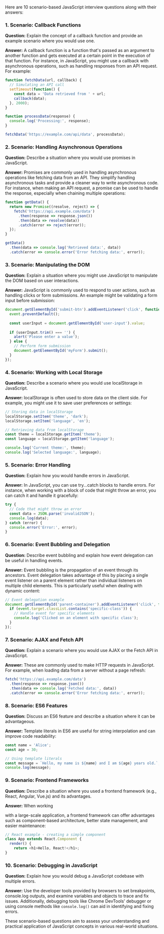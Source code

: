Here are 10 scenario-based JavaScript interview questions along with their answers:

### 1. Scenario: Callback Functions

**Question:** Explain the concept of a callback function and provide an example scenario where you would use one.

**Answer:** A callback function is a function that's passed as an argument to another function and gets executed at a certain point in the execution of that function. For instance, in JavaScript, you might use a callback with asynchronous operations, such as handling responses from an API request. For example:
  
```javascript
function fetchData(url, callback) {
  // Simulating an API call
  setTimeout(function() {
    const data = 'Data retrieved from ' + url;
    callback(data);
  }, 2000);
}

function processData(response) {
  console.log('Processing:', response);
}

fetchData('https://example.com/api/data', processData);
```

### 2. Scenario: Handling Asynchronous Operations

**Question:** Describe a situation where you would use promises in JavaScript.

**Answer:** Promises are commonly used in handling asynchronous operations like fetching data from an API. They simplify handling asynchronous tasks and provide a cleaner way to write asynchronous code. For instance, when making an API request, a promise can be used to handle the response, especially when chaining multiple operations:

```javascript
function getData() {
  return new Promise((resolve, reject) => {
    fetch('https://api.example.com/data')
      .then(response => response.json())
      .then(data => resolve(data))
      .catch(error => reject(error));
  });
}

getData()
  .then(data => console.log('Retrieved data:', data))
  .catch(error => console.error('Error fetching data:', error));
```

### 3. Scenario: Manipulating the DOM

**Question:** Explain a situation where you might use JavaScript to manipulate the DOM based on user interactions.

**Answer:** JavaScript is commonly used to respond to user actions, such as handling clicks or form submissions. An example might be validating a form input before submission:

```javascript
document.getElementById('submit-btn').addEventListener('click', function(event) {
  event.preventDefault();
  
  const userInput = document.getElementById('user-input').value;
  
  if (userInput.trim() === '') {
    alert('Please enter a value');
  } else {
    // Perform form submission
    document.getElementById('myForm').submit();
  }
});
```

### 4. Scenario: Working with Local Storage

**Question:** Describe a scenario where you would use localStorage in JavaScript.

**Answer:** localStorage is often used to store data on the client side. For example, you might use it to save user preferences or settings:

```javascript
// Storing data in localStorage
localStorage.setItem('theme', 'dark');
localStorage.setItem('language', 'en');

// Retrieving data from localStorage
const theme = localStorage.getItem('theme');
const language = localStorage.getItem('language');

console.log('Current theme:', theme);
console.log('Selected language:', language);
```

### 5. Scenario: Error Handling

**Question:** Explain how you would handle errors in JavaScript.

**Answer:** In JavaScript, you can use try...catch blocks to handle errors. For instance, when working with a block of code that might throw an error, you can catch it and handle it gracefully:

```javascript
try {
  // Code that might throw an error
  const data = JSON.parse('invalidJSON');
  console.log(data);
} catch (error) {
  console.error('Error:', error);
}
```

### 6. Scenario: Event Bubbling and Delegation

**Question:** Describe event bubbling and explain how event delegation can be useful in handling events.

**Answer:** Event bubbling is the propagation of an event through its ancestors. Event delegation takes advantage of this by placing a single event listener on a parent element rather than individual listeners on multiple child elements. This is particularly useful when dealing with dynamic content:

```javascript
// Event delegation example
document.getElementById('parent-container').addEventListener('click', function(event) {
  if (event.target.classList.contains('specific-class')) {
    // Handle event for specific elements
    console.log('Clicked on an element with specific class');
  }
});
```

### 7. Scenario: AJAX and Fetch API

**Question:** Explain a scenario where you would use AJAX or the Fetch API in JavaScript.

**Answer:** These are commonly used to make HTTP requests in JavaScript. For example, when loading data from a server without a page refresh:

```javascript
fetch('https://api.example.com/data')
  .then(response => response.json())
  .then(data => console.log('Fetched data:', data))
  .catch(error => console.error('Error fetching data:', error));
```

### 8. Scenario: ES6 Features

**Question:** Discuss an ES6 feature and describe a situation where it can be advantageous.

**Answer:** Template literals in ES6 are useful for string interpolation and can improve code readability:

```javascript
const name = 'Alice';
const age = 30;

// Using template literals
const message = `Hello, my name is ${name} and I am ${age} years old.`;
console.log(message);
```

### 9. Scenario: Frontend Frameworks

**Question:** Describe a situation where you used a frontend framework (e.g., React, Angular, Vue.js) and its advantages.

**Answer:** When working

 with a large-scale application, a frontend framework can offer advantages such as component-based architecture, better state management, and easier maintenance:

```javascript
// React example - creating a simple component
class App extends React.Component {
  render() {
    return <h1>Hello, React!</h1>;
}
```

### 10. Scenario: Debugging in JavaScript

**Question:** Explain how you would debug a JavaScript codebase with multiple errors.

**Answer:** Use the developer tools provided by browsers to set breakpoints, console.log outputs, and examine variables and objects to trace and fix issues. Additionally, debugging tools like Chrome DevTools' debugger or using console methods like `console.log()` can aid in identifying and fixing errors.

These scenario-based questions aim to assess your understanding and practical application of JavaScript concepts in various real-world situations.